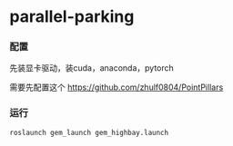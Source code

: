 # parallel-parking

### 配置

先装显卡驱动，装cuda，anaconda，pytorch

需要先配置这个
https://github.com/zhulf0804/PointPillars

### 运行

```
roslaunch gem_launch gem_highbay.launch
```

